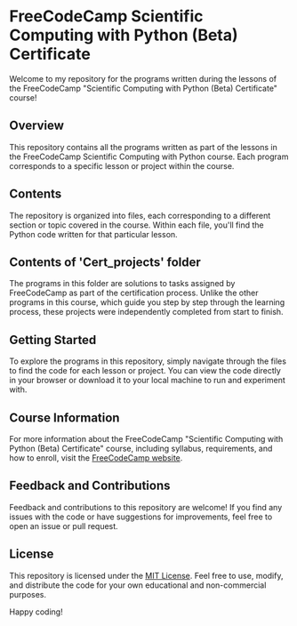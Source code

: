 # FreeCodeCamp Scientific Computing with Python (Beta) Certificate

Welcome to my repository for the programs written during the lessons of the FreeCodeCamp "Scientific Computing with
Python (Beta) Certificate" course!

## Overview

This repository contains all the programs written as part of the lessons in the FreeCodeCamp Scientific Computing with
Python course. Each program corresponds to a specific lesson or project within the course.

## Contents

The repository is organized into files, each corresponding to a different section or topic covered in the course.
Within each file, you'll find the Python code written for that particular lesson.

## Contents of 'Cert_projects' folder

The programs in this folder are solutions to tasks assigned by FreeCodeCamp as part of the certification process. Unlike
the other programs in this course, which guide you step by step through the learning process, these projects were
independently completed from start to finish.

## Getting Started

To explore the programs in this repository, simply navigate through the files to find the code for each lesson or
project. You can view the code directly in your browser or download it to your local machine to run and experiment with.

## Course Information

For more information about the FreeCodeCamp "Scientific Computing with Python (Beta) Certificate" course, including
syllabus, requirements, and how to enroll, visit the
[FreeCodeCamp website](https://www.freecodecamp.org/learn/scientific-computing-with-python/).

## Feedback and Contributions

Feedback and contributions to this repository are welcome! If you find any issues with the code or have suggestions for
improvements, feel free to open an issue or pull request.

## License

This repository is licensed under the [MIT License](LICENSE). Feel free to use, modify, and distribute the code for your
own educational and non-commercial purposes.

Happy coding!
